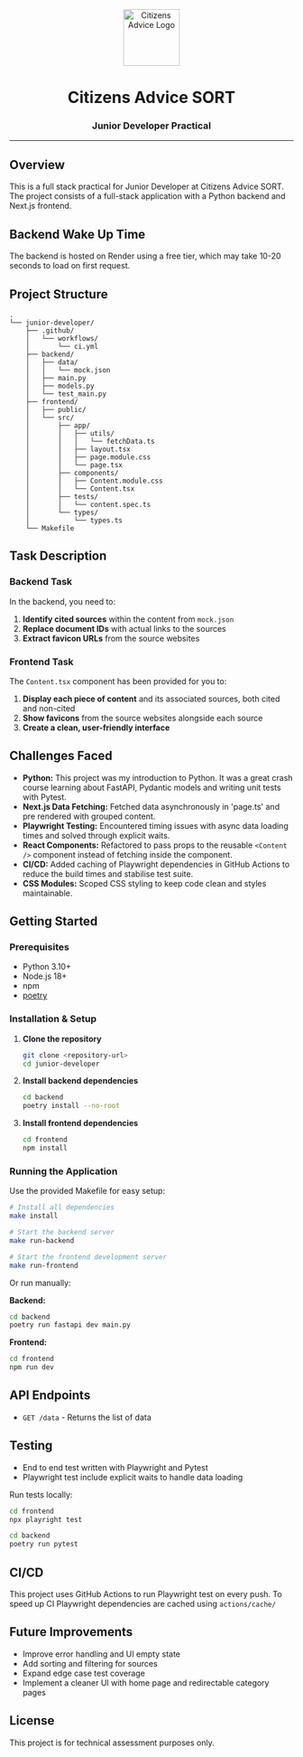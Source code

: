 <div align="center">
  <img src="frontend/public/logo.png" alt="Citizens Advice Logo" width="100" height="100" />
    <h1>Citizens Advice SORT</h1>
    <h3>Junior Developer Practical</h3>
</div>

---

## Overview

This is a full stack practical for Junior Developer at Citizens Advice SORT. The project consists of a full-stack application with a Python backend and Next.js frontend.

## Backend Wake Up Time

The backend is hosted on Render using a free tier, which may take 10-20 seconds to load on first request.

## Project Structure

```
.
└── junior-developer/
    ├── .github/
    │   └── workflows/
    │       └── ci.yml
    ├── backend/
    │   ├── data/
    │   │   └── mock.json
    │   ├── main.py
    │   ├── models.py
    │   └── test_main.py
    ├── frontend/
    │   ├── public/
    │   └── src/
    │       ├── app/
    │       │   ├── utils/
    │       │   │   └── fetchData.ts
    │       │   ├── layout.tsx
    │       │   ├── page.module.css
    │       │   └── page.tsx
    │       ├── components/
    │       │   ├── Content.module.css
    │       │   └── Content.tsx
    │       ├── tests/
    │       │   └── content.spec.ts
    │       └── types/
    │           └── types.ts
    └── Makefile
```

## Task Description

### Backend Task

In the backend, you need to:

1. **Identify cited sources** within the content from `mock.json`
2. **Replace document IDs** with actual links to the sources
3. **Extract favicon URLs** from the source websites

### Frontend Task

The `Content.tsx` component has been provided for you to:

1. **Display each piece of content** and its associated sources, both cited and non-cited
2. **Show favicons** from the source websites alongside each source
3. **Create a clean, user-friendly interface**

## Challenges Faced

- **Python:** This project was my introduction to Python. It was a great crash course learning about FastAPI, Pydantic models and writing unit tests with Pytest.
- **Next.js Data Fetching:** Fetched data asynchronously in 'page.ts' and pre rendered with grouped content.
- **Playwright Testing:** Encountered timing issues with async data loading times and solved through explicit waits.
- **React Components:** Refactored to pass props to the reusable `<Content />` component instead of fetching inside the component.
- **CI/CD:** Added caching of Playwright dependencies in GitHub Actions to reduce the build times and stabilise test suite.
- **CSS Modules:** Scoped CSS styling to keep code clean and styles maintainable.

## Getting Started

### Prerequisites

- Python 3.10+
- Node.js 18+
- npm
- [poetry](https://python-poetry.org/docs/#installation)

### Installation & Setup

1. **Clone the repository**

   ```bash
   git clone <repository-url>
   cd junior-developer
   ```

2. **Install backend dependencies**

   ```bash
   cd backend
   poetry install --no-root
   ```

3. **Install frontend dependencies**
   ```bash
   cd frontend
   npm install
   ```

### Running the Application

Use the provided Makefile for easy setup:

```bash
# Install all dependencies
make install

# Start the backend server
make run-backend

# Start the frontend development server
make run-frontend
```

Or run manually:

**Backend:**

```bash
cd backend
poetry run fastapi dev main.py
```

**Frontend:**

```bash
cd frontend
npm run dev
```

## API Endpoints

- `GET /data` - Returns the list of data

## Testing

- End to end test written with Playwright and Pytest
- Playwright test include explicit waits to handle data loading

Run tests locally:

```bash
cd frontend
npx playright test

cd backend
poetry run pytest
```

## CI/CD

This project uses GitHub Actions to run Playwright test on every push.
To speed up CI Playwright dependencies are cached using `actions/cache/`

## Future Improvements

- Improve error handling and UI empty state
- Add sorting and filtering for sources
- Expand edge case test coverage
- Implement a cleaner UI with home page and redirectable category pages

## License

This project is for technical assessment purposes only.
